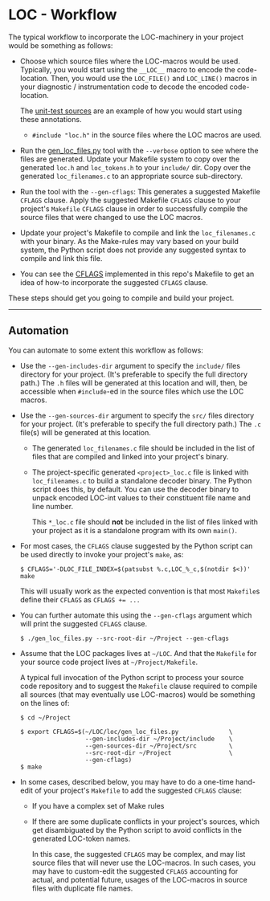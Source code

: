 # LOC - Workflow

The typical workflow to incorporate the LOC-machinery in your project would
be something as follows:

- Choose which source files where the LOC-macros would be used.  Typically,
  you would start using the `__LOC__` macro to encode the code-location.
  Then, you would use the `LOC_FILE()` and `LOC_LINE()` macros in your
  diagnostic / instrumentation code to decode the encoded code-location.

  The
  [unit-test sources](./tests/unit/single_file_src/single_file_prog_test.c)
  are an example of how you would start using these annotations.

  - `#include "loc.h"` in the source files where the LOC macros are used.

- Run the [gen_loc_files.py](../../loc/gen_loc_files.py) tool with the
  `--verbose` option to see where the files are generated.
  Update your Makefile system to copy over the generated
  `loc.h` and `loc_tokens.h` to your `include/` dir. Copy over the
  generated `loc_filenames.c` to an appropriate source sub-directory.

- Run the tool with the `--gen-cflags`: This generates a suggested
  Makefile `CFLAGS` clause. Apply the suggested Makefile `CFLAGS` clause
  to your project's `Makefile` `CFLAGS` clause in order to
  successfully compile the source files that were changed to use the
  LOC macros.

- Update your project's Makefile to compile and link the
  `loc_filenames.c` with your binary. As the Make-rules may vary based
  on your build system, the Python script does not provide any
  suggested syntax to compile and link this file.

- You can see the [CFLAGS](./Makefile#:~:text=DLOC%5FFILE%5FINDEX)
  implemented in this repo's Makefile to get an idea of how-to incorporate
  the suggested `CFLAGS` clause.

These steps should get you going to compile and build your project.

----
## Automation

You can automate to some extent this workflow as follows:

- Use the `--gen-includes-dir` argument to specify the `include/`
  files directory for your project. (It's preferable to specify the
  full directory path.) The `.h` files will be generated at this
  location and will, then, be accessible when `#include`-ed in the
  source files which use the LOC macros.

- Use the `--gen-sources-dir` argument to specify the `src/`
  files directory for your project. (It's preferable to specify the
  full directory path.) The `.c` file(s) will be generated at this
  location.

  - The generated `loc_filenames.c` file should be included in the
    list of files that are compiled and linked into your project's
    binary.

  - The project-specific generated `<project>_loc.c` file is linked
    with `loc_filenames.c` to build a standalone decoder binary.
    The Python script does this, by default. You can use the
    decoder binary to unpack encoded LOC-int values to their
    constituent file name and line number.

    This `*_loc.c` file should **not** be included in the list
    of files linked with your project as it is a standalone
    program with its own `main()`.

- For most cases, the `CFLAGS` clause suggested by the Python script
  can be used directly to invoke your project's `make`, as:

  ```shell
  $ CFLAGS='-DLOC_FILE_INDEX=$(patsubst %.c,LOC_%_c,$(notdir $<))' make
  ```

  This will usually work as the expected convention is that most
  `Makefile`s define their `CFLAGS` as `CFLAGS += ...`

- You can further automate this using the `--gen-cflags` argument
  which will print the suggested `CFLAGS` clause.
  ```shell
  $ ./gen_loc_files.py --src-root-dir ~/Project --gen-cflags
  ```

- Assume that the LOC packages lives at `~/LOC`. And that the `Makefile`
  for your source code project lives at `~/Project/Makefile`.

  A typical full invocation of the Python script to process your source
  code repository and to suggest the `Makefile` clause required to compile
  all sources (that may eventually use LOC-macros) would be something
  on the lines of:
  ```shell
  $ cd ~/Project

  $ export CFLAGS=$(~/LOC/loc/gen_loc_files.py              \
                    --gen-includes-dir ~/Project/include    \
                    --gen-sources-dir ~/Project/src         \
                    --src-root-dir ~/Project                \
                    --gen-cflags)
  $ make
  ```
- In some cases, described below, you may have to do a one-time
  hand-edit of your project's `Makefile` to add the suggested
  `CFLAGS` clause:

   - If you have a complex set of Make rules
   - If there are some duplicate conflicts in your project's
     sources, which get disambiguated by the Python script to
     avoid conflicts in the generated LOC-token names.

     In this case, the suggested `CFLAGS` may be complex,
     and may list source files that will never use the LOC-macros.
     In such cases, you may have to custom-edit the suggested
     `CFLAGS` accounting for actual, and potential future, usages
     of the LOC-macros in source files with duplicate file names.
